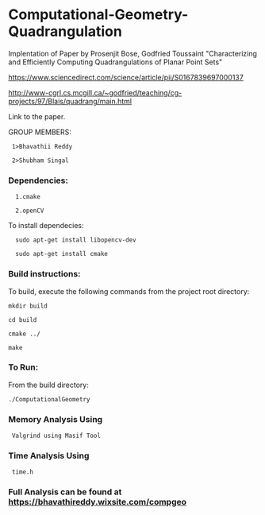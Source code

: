 # Computational-Geometry-Quadrangulation


Implentation of Paper by Prosenjit Bose, Godfried Toussaint "Characterizing and Efficiently Computing Quadrangulations of Planar Point Sets"


https://www.sciencedirect.com/science/article/pii/S0167839697000137


http://www-cgrl.cs.mcgill.ca/~godfried/teaching/cg-projects/97/Blais/quadrang/main.html

Link to the paper.

GROUP MEMBERS:

     1>Bhavathii Reddy

     2>Shubham Singal
### Dependencies:

      1.cmake   
  
      2.openCV  
To install dependecies:

      sudo apt-get install libopencv-dev

      sudo apt-get install cmake 
### Build instructions:
To build, execute the following commands from the project root directory:

    mkdir build

    cd build

    cmake ../

    make
### To Run:
From the build directory:

    ./ComputationalGeometry
    
### Memory Analysis Using 
     Valgrind using Masif Tool

### Time Analysis Using
     time.h 
### Full Analysis can be found at https://bhavathireddy.wixsite.com/compgeo     
